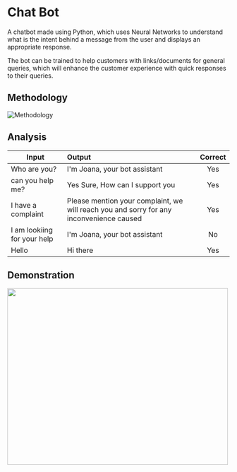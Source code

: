 # Chat Bot
A chatbot made using Python, which uses Neural Networks to understand what is the intent behind a message from the user and displays an appropriate response.

The bot can be trained to help customers with links/documents for general queries, which will enhance the customer experience with quick responses to their queries.

## Methodology

![Methodology](https://user-images.githubusercontent.com/69788174/193889805-1c62bca6-48eb-460d-b1f6-9ac2cabe39d5.jpg)


## Analysis

|               Input                 |                                      Output                                                 |   Correct   |
| ------------------------------------|:--------------------------------------------------------------------------------------------|:-----------:|
| Who are you?                        | I'm Joana, your bot assistant                                                               |    Yes      |
| can you help me?                    | Yes Sure, How can I support you                                                             |    Yes      |
| I have a complaint                  | Please mention your complaint, we will reach you and sorry for any inconvenience caused     |    Yes      |
| I am lookiing for your help         | I'm Joana, your bot assistant                                                               |    No       |
| Hello                               | Hi there                                                                                    |    Yes      |


## Demonstration

<img src="https://user-images.githubusercontent.com/69788174/194003416-614c51be-1fe2-4bb2-8e76-c215c245f853.gif" width="500" height="400" />
